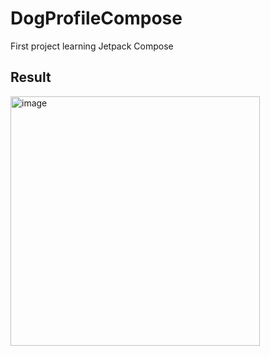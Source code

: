 # DogProfileCompose

First project learning Jetpack Compose


## Result 
<img width="399" alt="image" src="https://user-images.githubusercontent.com/9984436/172878199-86ec17b2-aee5-4be8-9bca-c579e95cb47b.png">

